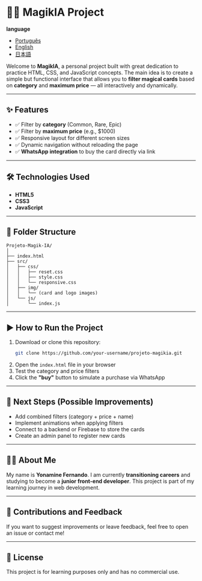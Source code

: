 
# 🧙‍♂️ MagikIA Project
**language**
- [Português](README.pt.md)  
- [English](README.en.md)  
- [日本語](README.ja.md)  

Welcome to **MagikIA**, a personal project built with great dedication to practice HTML, CSS, and JavaScript concepts. The main idea is to create a simple but functional interface that allows you to **filter magical cards** based on **category** and **maximum price** — all interactively and dynamically.

---

## ✨ Features

- ✅ Filter by **category** (Common, Rare, Epic)  
- ✅ Filter by **maximum price** (e.g., $1000)  
- ✅ Responsive layout for different screen sizes  
- ✅ Dynamic navigation without reloading the page  
- ✅ **WhatsApp integration** to buy the card directly via link

---

## 🛠️ Technologies Used

- **HTML5**  
- **CSS3**  
- **JavaScript**

---

## 📂 Folder Structure

```
Projeto-Magik-IA/
│
├── index.html
├── src/
│   ├── css/
│   │   ├── reset.css
│   │   ├── style.css
│   │   └── responsive.css
│   ├── img/
│   │   └── (card and logo images)
│   └── js/
│       └── index.js
```

---

## ▶️ How to Run the Project

1. Download or clone this repository:
   ```bash
   git clone https://github.com/your-username/projeto-magikia.git
   ```
2. Open the `index.html` file in your browser  
3. Test the category and price filters  
4. Click the **"buy"** button to simulate a purchase via WhatsApp

---

## 🧪 Next Steps (Possible Improvements)

- Add combined filters (category + price + name)
- Implement animations when applying filters
- Connect to a backend or Firebase to store the cards
- Create an admin panel to register new cards

---

## 🙋‍♂️ About Me

My name is **Yonamine Fernando**. I am currently **transitioning careers** and studying to become a **junior front-end developer**. This project is part of my learning journey in web development.

---

## 🤝 Contributions and Feedback

If you want to suggest improvements or leave feedback, feel free to open an issue or contact me!

---

## 📜 License

This project is for learning purposes only and has no commercial use.
